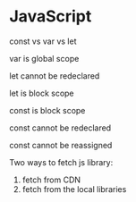 # JavaScript

const vs var vs let

var is global scope



let cannot be redeclared&#x20;

let is block scope



const is block scope

const cannot be redeclared&#x20;

const cannot be reassigned



Two ways to fetch js library:

1. fetch from CDN
2. fetch from the local libraries
